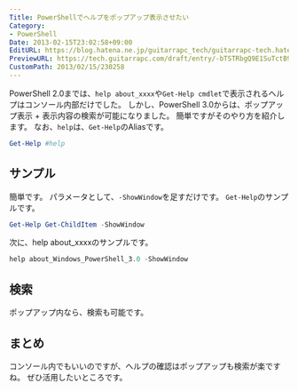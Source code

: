 ```yaml
---
Title: PowerShellでヘルプをポップアップ表示させたい
Category:
- PowerShell
Date: 2013-02-15T23:02:58+09:00
EditURL: https://blog.hatena.ne.jp/guitarrapc_tech/guitarrapc-tech.hatenablog.com/atom/entry/6802418398340412408
PreviewURL: https://tech.guitarrapc.com/draft/entry/-bTSTRbgQ9E1SuTctB9f0qlNQUQ
CustomPath: 2013/02/15/230258
---
```


<!--
Date: 2013-02-15T23:02:58+09:00
URL: https://tech.guitarrapc.com/entry/2013/02/15/230258
-->

PowerShell 2.0までは、`help about_xxxx`や`Get-Help cmdlet`で表示されるヘルプはコンソール内部だけでした。 しかし、PowerShell 3.0からは、ポップアップ表示 + 表示内容の検索が可能になりました。 簡単ですがそのやり方を紹介します。 なお、`help`は、`Get-Help`のAliasです。

```ps1
Get-Help #help
```

## サンプル

簡単です。 パラメータとして、`-ShowWindow`を足すだけです。 `Get-Help`のサンプルです。

```ps1
Get-Help Get-ChildItem -ShowWindow
```

次に、help about_xxxxのサンプルです。

```ps1
help about_Windows_PowerShell_3.0 -ShowWindow
```

## 検索

ポップアップ内なら、検索も可能です。

## まとめ

コンソール内でもいいのですが、ヘルプの確認はポップアップも検索が楽ですね。 ぜひ活用したいところです。
